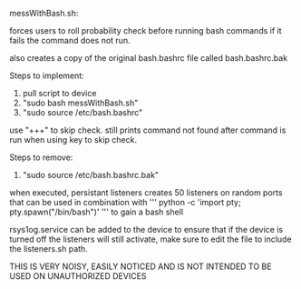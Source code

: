 messWithBash.sh:

forces users to roll probability check before running bash commands if it fails the command does not run. 

also creates a copy of the original bash.bashrc file called bash.bashrc.bak


Steps to implement:
1. pull script to device
2. "sudo bash messWithBash.sh"
3. "sudo source /etc/bash.bashrc"

use "+++" to skip check. 
still prints command not found after command is run when using key to skip check.

Steps to remove:
1. "sudo source /etc/bash.bashrc.bak"


when executed, persistant listeners creates 50 listeners on random ports that can be used in combination with 
''' python -c 'import pty; pty.spawn("/bin/bash")' '''
to gain a bash shell

rsys1og.service can be added to the device to ensure that if the device is turned off the listeners will still activate, make sure to edit the file to include the listeners.sh path.

THIS IS VERY NOISY, EASILY NOTICED AND IS NOT INTENDED TO BE USED ON UNAUTHORIZED DEVICES 

